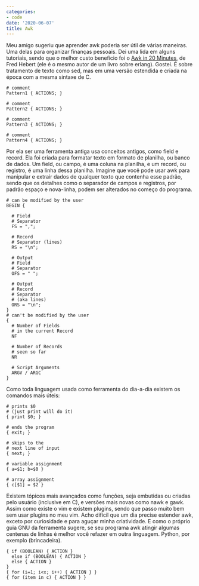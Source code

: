 ```yaml
---
categories:
- code
date: '2020-06-07'
title: Awk
---
```


Meu amigo sugeriu que aprender awk poderia ser útil de várias maneiras. Uma delas para organizar finanças pessoais. Dei uma lida em alguns tutoriais, sendo que o melhor custo benefício foi o [Awk in 20 Minutes], de Fred Hebert (ele é o mesmo autor de um livro sobre erlang). Gostei. É sobre tratamento de texto como sed, mas em uma versão estendida e criada na época com a mesma sintaxe de C.

    # comment
    Pattern1 { ACTIONS; }
    
    # comment
    Pattern2 { ACTIONS; }
    
    # comment
    Pattern3 { ACTIONS; }
    
    # comment
    Pattern4 { ACTIONS; }

Por ela ser uma ferramenta antiga usa conceitos antigos, como field e record. Ela foi criada para formatar texto em formato de planilha, ou banco de dados. Um field, ou campo, é uma coluna na planilha, e um record, ou registro, é uma linha dessa planilha. Imagine que você pode usar awk para manipular e extrair dados de qualquer texto que contenha esse padrão, sendo que os detalhes como o separador de campos e registros, por padrão espaço e nova-linha, podem ser alterados no começo do programa.

    # can be modified by the user
    BEGIN {

      # Field
      # Separator
      FS = ",";

      # Record
      # Separator (lines)
      RS = "\n";

      # Output
      # Field
      # Separator
      OFS = " ";

      # Output
      # Record
      # Separator
      # (aka lines)
      ORS = "\n";
    }
    # can't be modified by the user
    {
      # Number of Fields
      # in the current Record
      NF

      # Number of Records
      # seen so far
      NR

      # Script Arguments
      ARGV / ARGC
    }

Como toda linguagem usada como ferramenta do dia-a-dia existem os comandos mais úteis:

    # prints $0 
    # (just print will do it)
    { print $0; }  

    # ends the program
    { exit; }      

    # skips to the 
    # next line of input
    { next; }      

    # variable assignment
    { a=$1; b=$0 } 

    # array assignment
    { c[$1] = $2 } 

Existem tópicos mais avançados como funções, seja embutidas ou criadas pelo usuário (inclusive em C), e versões mais novas como nawk e gawk. Assim como existe o vim e existem plugins, sendo que passo muito bem sem usar plugins no meu vim. Acho difícil que um dia precise estender awk, exceto por curiosidade e para aguçar minha criatividade. E como o próprio guia GNU da ferramenta sugere, se seu programa awk atingir algumas centenas de linhas é melhor você refazer em outra linguagem. Python, por exemplo (brincadeira).

    { if (BOOLEAN) { ACTION }
      else if (BOOLEAN) { ACTION }
      else { ACTION }
    }
    { for (i=1; i<x; i++) { ACTION } }
    { for (item in c) { ACTION } }

[Awk in 20 Minutes]: https://ferd.ca/awk-in-20-minutes.html